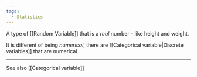 ```yaml
---
tags:
  - Statistics
---
```

A type of [[Random Variable]] that is a *real* number - like height and weight.

It is different of being *numerical*, there are [[Categorical variable|Discrete variables]] that are numerical

---
See also [[Categorical variable]]
